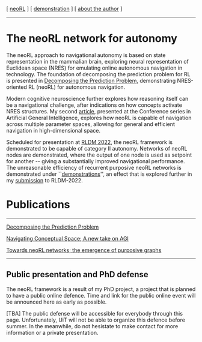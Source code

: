 [ [neoRL](index.md) ]   [ [demonstration](demonstrations.md) ]     [ [about the author](./about_the_author.md) ]

-------------------------------------------------------------------

# The neoRL network for autonomy 

The neoRL approach to navigational autonomy is based on state representation in the mammalian brain, 
exploring neural representation of Euclidean space (NRES) for emulating online autonomous navigation in technology.
The foundation of decomposing the prediction problem for RL is presented in 
[Decomposing the Prediction Problem](https://ar5iv.org/html/2106.15868), demonstrating NRES-oriented RL (neoRL) for autonomous navigation.

Modern cognitive neuroscience further explores how reasoning itself can be a navigational challenge, after indications on how concepts activate NRES structures.
My second [article](https://ar5iv.org/abs/2202.09646), presented at the Conference series in Artificial General Intelligence, 
    explores how neoRL is capable of navigation across multiple parameter spaces, allowing for general and efficient navigation in high-dimensional space.

Scheduled for presentation at [RLDM 2022](https://www.rldm.org), the neoRL framework is demonstrated to be capable of category II autonomy.
Networks of neoRL nodes are demonstrated, where the output of one node is used as setpoint for another -- giving a substantially improved navigational performance.
The unreasonable efficiency of recurrent purposive neoRL networks is demonstrated under ``[demonstrations](demonstrations.md)'',
an effect that is explored further in my [submission](https://ar5iv.org/abs/2202.12622) to RLDM-2022.

# Publications

---------------------------------------

[Decomposing the Prediction Problem](https://ar5iv.org/html/2106.15868)

[Navigating Conceptual Space; A new take on AGI](https://ar5iv.org/abs/2202.09646)

[Towards neoRL networks; the emergence of purposive graphs](https://ar5iv.org/abs/2202.12622)

---------------------------------------


## Public presentation and PhD defense
The neoRL framework is a result of my PhD project, a project that is planned to have a public online defence.
Time and link for the public online event will be announced here as early as possible. 


[TBA] The public defense will be accessible for everybody through this page. 
Unfortunately, UiT will not be able to organize this defence before summer.
In the meanwhile, do not hesistate to make contact for more information or a private presentation.


